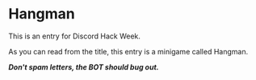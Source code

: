 # Hangman

This is an entry for Discord Hack Week.

As you can read from the title, this entry is a minigame called Hangman.

***Don't spam letters, the BOT should bug out.***

